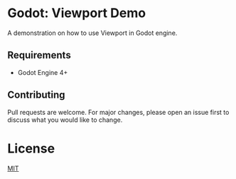 # Godot: Viewport Demo

A demonstration on how to use Viewport in Godot engine.

## Requirements

- Godot Engine 4+

## Contributing
Pull requests are welcome. For major changes, please open an issue first to discuss what you would like to change.

# License
[MIT](/LICENSE)
